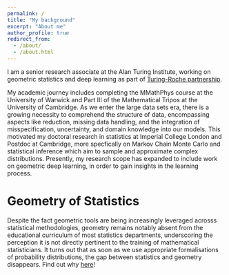```yaml
---
permalink: /
title: "My background"
excerpt: "About me"
author_profile: true
redirect_from: 
  - /about/
  - /about.html
---
```



I am a senior research associate at the Alan Turing Institute, working on geometric statistics and deep learning as part of [Turing-Roche partnership](https://www.turing.ac.uk/research/research-projects/alan-turing-institute-roche-strategic-partnership).

My academic journey includes completing the MMathPhys course at the University of Warwick and Part III of the Mathematical Tripos at the University of Cambridge.
As we enter the large data sets era, there is a growing necessity to comprehend the structure of data, encompassing aspects like reduction, missing data handling, and the integration of misspecification, uncertainty, and domain knowledge into our models. 
This motivated my doctoral research in statistics at Imperial College London and Postdoc at Cambridge, more specfically on Markov Chain Monte Carlo and statistical inference which aim to sample and approximate complex distributions.
Presently, my research scope has expanded to include work on geometric deep learning, in order to gain insights in the learning process.




Geometry of Statistics
======

Despite the fact geometric tools are being increasingly leveraged acrosss statistical methodologies,
geometry remains notably absent from the educational curriculum of most statistics departments,
underscoring the perception it is not directly pertinent to the training of mathematical statisticians.
It turns out that as soon as we use appropriate formalisations of probability distributions, the gap between statistics and geometry disappears. 
Find out why [here](https://drive.google.com/file/d/1lr_ns9vEZRHBS9gsW8_o26jCxg6-7Cmr/view?usp=sharing)!




